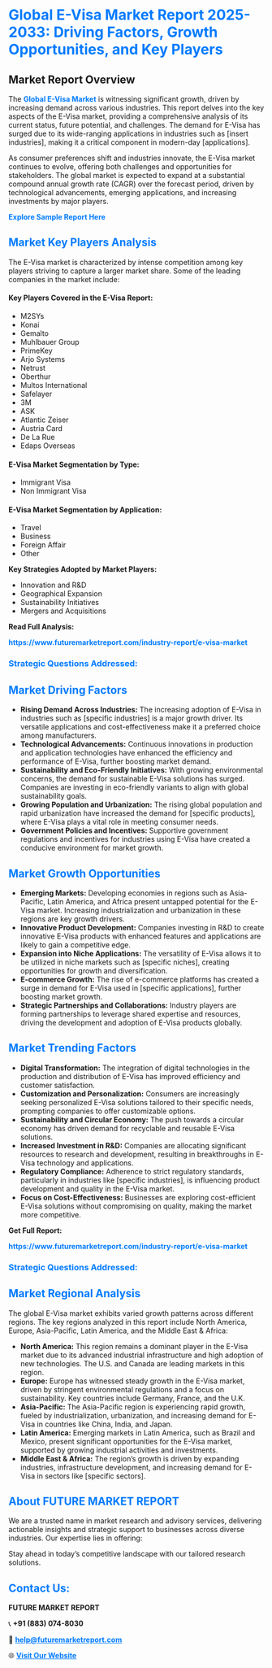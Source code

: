 <h1 style="color: #007BFF;">Global E-Visa Market Report 2025-2033: Driving Factors, Growth Opportunities, and Key Players</h1>

<section id="overview">
<h2>Market Report Overview</h2>
<p>The <a href="https://www.futuremarketreport.com/industry-report/e-visa-market" style="color: #007BFF; text-decoration: none;"><strong>Global E-Visa Market</strong></a> is witnessing significant growth, driven by increasing demand across various industries. This report delves into the key aspects of the E-Visa market, providing a comprehensive analysis of its current status, future potential, and challenges. The demand for E-Visa has surged due to its wide-ranging applications in industries such as [insert industries], making it a critical component in modern-day [applications].</p>
<p>As consumer preferences shift and industries innovate, the E-Visa market continues to evolve, offering both challenges and opportunities for stakeholders. The global market is expected to expand at a substantial compound annual growth rate (CAGR) over the forecast period, driven by technological advancements, emerging applications, and increasing investments by major players.</p>
</section>

<section id="overview">
<p><a href="https://www.futuremarketreport.com/request-sample/reportId=99293" style="color: #007BFF; text-decoration: none;"><strong>Explore Sample Report Here</strong></a></p>
</section>

<section id="key-players">
<h2 style="color: #007BFF;">Market Key Players Analysis</h2>
<p>The E-Visa market is characterized by intense competition among key players striving to capture a larger market share. Some of the leading companies in the market include:</p>
<h4>Key Players Covered in the E-Visa Report:</h4>
<ul><li>M2SYs</li><li>Konai</li><li>Gemalto</li><li>Muhlbauer Group</li><li>PrimeKey</li><li>Arjo Systems</li><li>Netrust</li><li>Oberthur</li><li>Multos International</li><li>Safelayer</li><li>3M</li><li>ASK</li><li>Atlantic Zeiser</li><li>Austria Card</li><li>De La Rue</li><li>Edaps Overseas</li></ul>
<h4>E-Visa Market Segmentation by Type:</h4>
<ul><li>Immigrant Visa</li><li>Non Immigrant Visa</li></ul>

<h4>E-Visa Market Segmentation by Application:</h4>
<ul><li>Travel</li><li>Business</li><li>Foreign Affair</li><li>Other</li></ul>
<p><strong>Key Strategies Adopted by Market Players:</strong></p>
<ul>
<li>Innovation and R&D</li>
<li>Geographical Expansion</li>
<li>Sustainability Initiatives</li>
<li>Mergers and Acquisitions</li>
</ul>
</section>

<section>
<p><strong>Read Full Analysis: </strong></p><a href="https://www.futuremarketreport.com/industry-report/e-visa-market" style="color: #007BFF; text-decoration: none;"><strong>https://www.futuremarketreport.com/industry-report/e-visa-market</strong></a>
<h3 style="color: #007BFF;">Strategic Questions Addressed:</h3>
</section>

<section id="driving-factors">
<h2 style="color: #007BFF;">Market Driving Factors</h2>
<ul>
<li><strong>Rising Demand Across Industries:</strong> The increasing adoption of E-Visa in industries such as [specific industries] is a major growth driver. Its versatile applications and cost-effectiveness make it a preferred choice among manufacturers.</li>
<li><strong>Technological Advancements:</strong> Continuous innovations in production and application technologies have enhanced the efficiency and performance of E-Visa, further boosting market demand.</li>
<li><strong>Sustainability and Eco-Friendly Initiatives:</strong> With growing environmental concerns, the demand for sustainable E-Visa solutions has surged. Companies are investing in eco-friendly variants to align with global sustainability goals.</li>
<li><strong>Growing Population and Urbanization:</strong> The rising global population and rapid urbanization have increased the demand for [specific products], where E-Visa plays a vital role in meeting consumer needs.</li>
<li><strong>Government Policies and Incentives:</strong> Supportive government regulations and incentives for industries using E-Visa have created a conducive environment for market growth.</li>
</ul>
</section>

<section id="growth-opportunities">
<h2 style="color: #007BFF;">Market Growth Opportunities</h2>
<ul>
<li><strong>Emerging Markets:</strong> Developing economies in regions such as Asia-Pacific, Latin America, and Africa present untapped potential for the E-Visa market. Increasing industrialization and urbanization in these regions are key growth drivers.</li>
<li><strong>Innovative Product Development:</strong> Companies investing in R&D to create innovative E-Visa products with enhanced features and applications are likely to gain a competitive edge.</li>
<li><strong>Expansion into Niche Applications:</strong> The versatility of E-Visa allows it to be utilized in niche markets such as [specific niches], creating opportunities for growth and diversification.</li>
<li><strong>E-commerce Growth:</strong> The rise of e-commerce platforms has created a surge in demand for E-Visa used in [specific applications], further boosting market growth.</li>
<li><strong>Strategic Partnerships and Collaborations:</strong> Industry players are forming partnerships to leverage shared expertise and resources, driving the development and adoption of E-Visa products globally.</li>
</ul>
</section>

<section id="trending-factors">
<h2 style="color: #007BFF;">Market Trending Factors</h2>
<ul>
<li><strong>Digital Transformation:</strong> The integration of digital technologies in the production and distribution of E-Visa has improved efficiency and customer satisfaction.</li>
<li><strong>Customization and Personalization:</strong> Consumers are increasingly seeking personalized E-Visa solutions tailored to their specific needs, prompting companies to offer customizable options.</li>
<li><strong>Sustainability and Circular Economy:</strong> The push towards a circular economy has driven demand for recyclable and reusable E-Visa solutions.</li>
<li><strong>Increased Investment in R&D:</strong> Companies are allocating significant resources to research and development, resulting in breakthroughs in E-Visa technology and applications.</li>
<li><strong>Regulatory Compliance:</strong> Adherence to strict regulatory standards, particularly in industries like [specific industries], is influencing product development and quality in the E-Visa market.</li>
<li><strong>Focus on Cost-Effectiveness:</strong> Businesses are exploring cost-efficient E-Visa solutions without compromising on quality, making the market more competitive.</li>
</ul>
</section>

<section>
<p><strong>Get Full Report: </strong></p><a href="https://www.futuremarketreport.com/industry-report/e-visa-market" style="color: #007BFF; text-decoration: none;"><strong>https://www.futuremarketreport.com/industry-report/e-visa-market</strong></a>
<h3 style="color: #007BFF;">Strategic Questions Addressed:</h3>
</section>


<section id="regional-analysis">
<h2 style="color: #007BFF;">Market Regional Analysis</h2>
<p>The global E-Visa market exhibits varied growth patterns across different regions. The key regions analyzed in this report include North America, Europe, Asia-Pacific, Latin America, and the Middle East & Africa:</p>
<ul>
<li><strong>North America:</strong> This region remains a dominant player in the E-Visa market due to its advanced industrial infrastructure and high adoption of new technologies. The U.S. and Canada are leading markets in this region.</li>
<li><strong>Europe:</strong> Europe has witnessed steady growth in the E-Visa market, driven by stringent environmental regulations and a focus on sustainability. Key countries include Germany, France, and the U.K.</li>
<li><strong>Asia-Pacific:</strong> The Asia-Pacific region is experiencing rapid growth, fueled by industrialization, urbanization, and increasing demand for E-Visa in countries like China, India, and Japan.</li>
<li><strong>Latin America:</strong> Emerging markets in Latin America, such as Brazil and Mexico, present significant opportunities for the E-Visa market, supported by growing industrial activities and investments.</li>
<li><strong>Middle East & Africa:</strong> The region’s growth is driven by expanding industries, infrastructure development, and increasing demand for E-Visa in sectors like [specific sectors].</li>
</ul>
</section>

<footer>
<h2 style="color: #007BFF;">About FUTURE MARKET REPORT</h2>
<p>We are a trusted name in market research and advisory services, delivering actionable insights and strategic support to businesses across diverse industries. Our expertise lies in offering:</p>

<p>Stay ahead in today’s competitive landscape with our tailored research solutions.</p>

<h2 style="color: #007BFF;">Contact Us:</h2>
<p><strong>FUTURE MARKET REPORT</strong></p>
<p>📞 <strong>+91 (883) 074-8030</strong></p>
<p>📧 <strong><a href="mailto:help@futuremarketreport.com" style="color: #007BFF;">help@futuremarketreport.com</a></strong></p>
<p>🌐 <strong><a href="https://www.futuremarketreport.com/" style="color: #007BFF;">Visit Our Website</a></strong></p>
</footer>